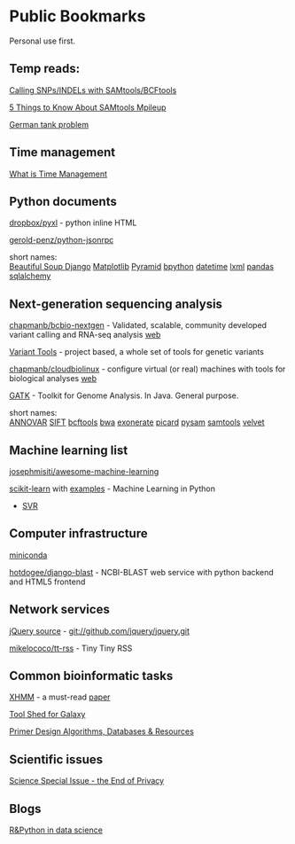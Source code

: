 Public Bookmarks
================
Personal use first.


## Temp reads:

[Calling SNPs/INDELs with SAMtools/BCFtools](http://samtools.sourceforge.net/mpileup.shtml)

[5 Things to Know About SAMtools Mpileup](http://massgenomics.org/2012/03/5-things-to-know-about-samtools-mpileup.html)

[German tank problem](http://en.wikipedia.org/wiki/German_tank_problem)



## Time management

[What is Time Management](http://wiki.mbalib.com/wiki/%E6%97%B6%E9%97%B4%E7%AE%A1%E7%90%86) 


## Python documents

[dropbox/pyxl](https://github.com/dropbox/pyxl) - python inline HTML

[gerold-penz/python-jsonrpc](https://github.com/gerold-penz/python-jsonrpc)

short names:   
[Beautiful Soup ](http://www.crummy.com/software/BeautifulSoup/bs4/doc/)
[Django](https://docs.djangoproject.com/en/1.7/intro/tutorial01/)
[Matplotlib](http://matplotlib.org/users/pyplot_tutorial.html)
[Pyramid](http://www.pylonsproject.org/projects/pyramid)
[bpython](http://docs.bpython-interpreter.org/)
[datetime](https://docs.python.org/2/library/datetime.html)
[lxml](https://github.com/lxml/lxml)
[pandas](http://pandas.pydata.org/pandas-docs/dev/indexing.html)
[sqlalchemy](http://docs.sqlalchemy.org/en/rel_0_9/core/tutorial.html)

## Next-generation sequencing analysis

[chapmanb/bcbio-nextgen](https://github.com/chapmanb/bcbio-nextgen) - 
Validated, scalable, community developed variant calling and RNA-seq analysis 
[web](https://bcbio-nextgen.readthedocs.org)

[Variant Tools](http://varianttools.sourceforge.net/) - project based, a whole set of tools for genetic variants

[chapmanb/cloudbiolinux](https://github.com/chapmanb/cloudbiolinux) -
configure virtual (or real) machines with tools for biological analyses [web](http://cloudbiolinux.org)

[GATK](https://www.broadinstitute.org/gatk/download/) - Toolkit for Genome Analysis. In Java. General purpose.

<!-- [adamewing/bamsurgeon](https://github.com/adamewing/bamsurgeon) - tools for adding mutations to existing .bam files, used for testing mutation callers -->

short names:  
[ANNOVAR](http://annovar.openbioinformatics.org/en/latest/user-guide/)
[SIFT](http://sift.bii.a-star.edu.sg/)
[bcftools](https://github.com/samtools/bcftools)
[bwa](http://bio-bwa.sourceforge.net/)
[exonerate](http://www.ebi.ac.uk/~guy/exonerate/)
[picard](https://github.com/broadinstitute/picard/releases/tag/1.128)
[pysam](https://github.com/pysam-developers/pysam)
[samtools](https://github.com/samtools/samtools)
[velvet](http://www.ebi.ac.uk/~zerbino/velvet/)
<!-- [sift/old site](http://sift.jcvi.org/) -->
<!-- /wgsim/tabix  -->


## Machine learning list

[josephmisiti/awesome-machine-learning](https://github.com/josephmisiti/awesome-machine-learning)

[scikit-learn](http://scikit-learn.org/dev/user_guide.html) with [examples](http://scikit-learn.org/dev/auto_examples/index.html) - Machine Learning in Python

- [SVR](http://scikit-learn.org/dev/modules/svm.html#regression)


## Computer infrastructure

[miniconda](http://repo.continuum.io/miniconda/index.html)

[hotdogee/django-blast](https://github.com/hotdogee/django-blast) - NCBI-BLAST web service with python backend and HTML5 frontend


## Network services

[jQuery source](http://jquery.com/download/) - <git://github.com/jquery/jquery.git>

[mikelococo/tt-rss](https://github.com/mikelococo/tt-rss) - Tiny Tiny RSS



## Common bioinformatic tasks

[XHMM](http://atgu.mgh.harvard.edu/xhmm/tutorial.shtml) - a must-read
   [paper](http://www.sciencedirect.com/science/article/pii/S000292971200417X)


[Tool Shed for Galaxy](https://wiki.galaxyproject.org/ToolShed/Repository)

[Primer Design Algorithms, Databases & Resources](http://primers.gene-quantification.info/)

<!-- [hg19 databases](http://hgdownload.cse.ucsc.edu/goldenPath/hg19/database/) -->

## Scientific issues

[Science Special Issue - the End of Privacy](http://www.sciencemag.org/content/347/6221.toc)


## Blogs

[R&Python in data science](http://xccds1977.blogspot.com/)



<!-- ## Perspectives -->

<!-- [Question: What Is The Best Pipeline For Human Whole Exome Sequencing?](https://www.biostars.org/p/1268/) -->
<!-- [Tutorial: Tutorial (How to analyze) on Whole Exome sequencing. Common Errors. Best Practices.](https://www.biostars.org/p/118929/) -->
<!-- [About the GATK Best Practices](https://www.broadinstitute.org/gatk/guide/best-practices) -->
